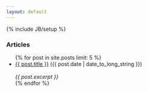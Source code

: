 ```yaml
---
layout: default
---
```

{% include JB/setup %}

### Articles

<ul class="posts">
{% for post in site.posts limit: 5 %}
  <div class="post_info">
    <li>
            <a href="{{ post.url }}">{{ post.title }}</a>
            <span>({{ post.date | date_to_long_string }})</span>
    </li>
    </br> <em>{{ post.excerpt }} </em>
    </div>
  {% endfor %}
</ul>